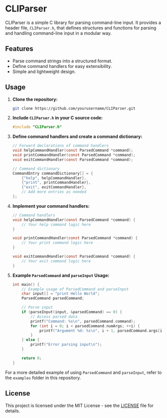# CLIParser

CLIParser is a simple C library for parsing command-line input. It provides a header file, `CLIParser.h`, that defines structures and functions for parsing and handling command-line input in a modular way.

## Features

- Parse command strings into a structured format.
- Define command handlers for easy extensibility.
- Simple and lightweight design.

## Usage

1. **Clone the repository:**

    ```bash
    git clone https://github.com/yourusername/CLIParser.git
    ```

2. **Include `CLIParser.h` in your C source code:**

    ```c
    #include "CLIParser.h"
    ```

3. **Define command handlers and create a command dictionary:**

    ```c
    // Forward declarations of command handlers
    void helpCommandHandler(const ParsedCommand *command);
    void printCommandHandler(const ParsedCommand *command);
    void exitCommandHandler(const ParsedCommand *command);

    // Command dictionary
    CommandEntry commandDictionary[] = {
        {"help", helpCommandHandler},
        {"print", printCommandHandler},
        {"exit", exitCommandHandler},
        // Add more entries as needed
    };
    ```

4. **Implement your command handlers:**

    ```c
    // Command handlers
    void helpCommandHandler(const ParsedCommand *command) {
        // Your help command logic here
    }

    void printCommandHandler(const ParsedCommand *command) {
        // Your print command logic here
    }

    void exitCommandHandler(const ParsedCommand *command) {
        // Your exit command logic here
    }
    ```

5. **Example `ParsedCommand` and `parseInput` Usage:**

    ```c
    int main() {
        // Example usage of ParsedCommand and parseInput
        char input[] = "print Hello World";
        ParsedCommand parsedCommand;

        // Parse input
        if (parseInput(input, &parsedCommand) == 0) {
            // Access parsed data
            printf("Command: %s\n", parsedCommand.command);
            for (int i = 0; i < parsedCommand.numArgs; ++i) {
                printf("Argument %d: %s\n", i + 1, parsedCommand.args[i]);
            }
        } else {
            printf("Error parsing input\n");
        }

        return 0;
    }
    ```

For a more detailed example of using `ParsedCommand` and `parseInput`, refer to the `examples` folder in this repository.

## License

This project is licensed under the MIT License - see the [LICENSE](LICENSE) file for details.
